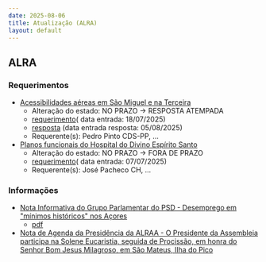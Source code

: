 ```yaml
---
date: 2025-08-06
title: Atualização (ALRA)
layout: default
---
```

## ALRA

### Requerimentos

* [Acessibilidades aéreas em São Miguel e na Terceira](http://base.alra.pt:82/4DACTION/w_pesquisa_registo/4/8899)
  * Alteração do estado: NO PRAZO → RESPOSTA ATEMPADA
  * [requerimento](http://base.alra.pt:82/Doc_Req/XIIIreque388.pdf)( data entrada: 18/07/2025)
  * [resposta](http://base.alra.pt:82/Doc_Req/XIIIrequeresp388.pdf) (data entrada resposta: 05/08/2025)
  * Requerente(s): Pedro Pinto CDS-PP, ...
* [Planos funcionais do Hospital do Divino Espírito Santo](http://base.alra.pt:82/4DACTION/w_pesquisa_registo/4/8880)
  * Alteração do estado: NO PRAZO → FORA DE PRAZO
  * [requerimento](http://base.alra.pt:82/Doc_Req/XIIIreque378.pdf)( data entrada: 07/07/2025)
  * Requerente(s): José Pacheco CH, ...

### Informações

* [Nota Informativa do Grupo Parlamentar do PSD - Desemprego em "mínimos históricos" nos Açores](http://base.alra.pt:82/4DACTION/w_pesquisa_registo/8/21965)
  * [pdf](http://base.alra.pt:82/Doc_Noticias/NI21965.pdf)
* [Nota de Agenda da Presidência da ALRAA - O Presidente da Assembleia participa na Solene Eucaristia, seguida de Procissão, em honra do Senhor Bom Jesus Milagroso, em São Mateus, Ilha do Pico](http://base.alra.pt:82/4DACTION/w_pesquisa_registo/8/21966)

